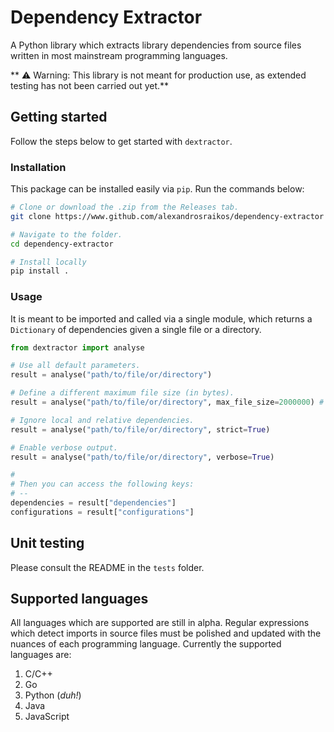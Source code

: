 # Dependency Extractor

A Python library which extracts library dependencies from source files written in most mainstream programming languages.

** :warning: Warning: This library is not meant for production use, as extended testing has not been carried out yet.**

## Getting started

Follow the steps below to get started with `dextractor`.

### Installation

This package can be installed easily via `pip`. Run the commands below:

```bash
# Clone or download the .zip from the Releases tab.
git clone https://www.github.com/alexandrosraikos/dependency-extractor

# Navigate to the folder.
cd dependency-extractor

# Install locally
pip install .
```

### Usage

It is meant to be imported and called via a single module, which returns a `Dictionary` of dependencies given a single file or a directory.

```python
from dextractor import analyse

# Use all default parameters.
result = analyse("path/to/file/or/directory")

# Define a different maximum file size (in bytes).
result = analyse("path/to/file/or/directory", max_file_size=2000000) # <- 2MB

# Ignore local and relative dependencies.
result = analyse("path/to/file/or/directory", strict=True)

# Enable verbose output.
result = analyse("path/to/file/or/directory", verbose=True)

#
# Then you can access the following keys:
# --
dependencies = result["dependencies"]
configurations = result["configurations"]


```

## Unit testing

Please consult the README in the `tests` folder.

## Supported languages

All languages which are supported are still in alpha. Regular expressions which detect imports in source files must be polished and updated with the nuances of each programming language. Currently the supported languages are:

1. C/C++
1. Go
1. Python (_duh!_)
1. Java
1. JavaScript
